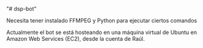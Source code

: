 "# dsp-bot" 

Necesita tener instalado FFMPEG y Python para ejecutar ciertos comandos

Actualmente el bot se está hosteando en una máquina virtual de Ubuntu en Amazon Web Services (EC2), desde la cuenta de Raúl.
